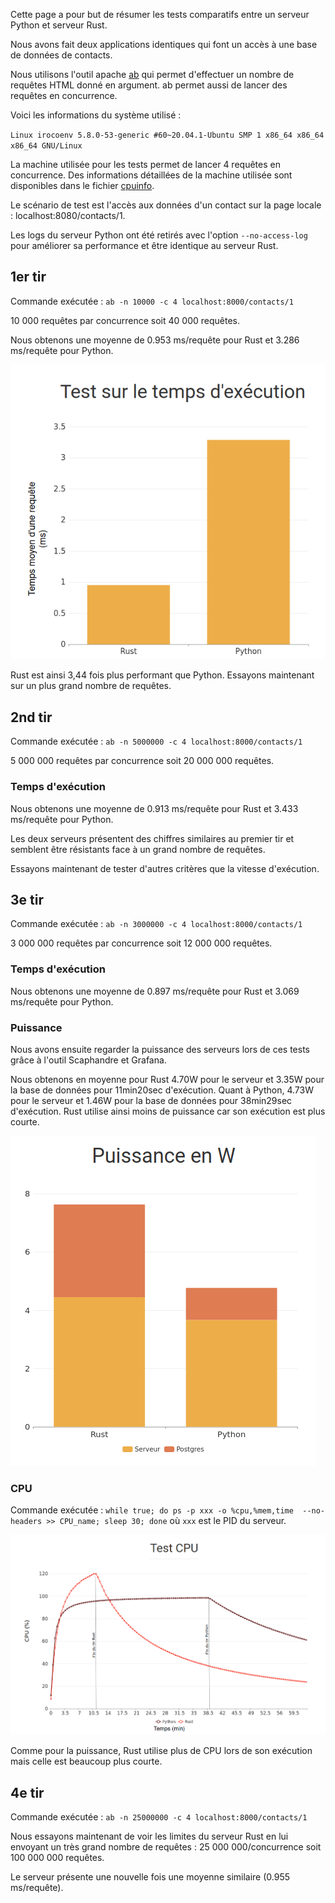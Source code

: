 Cette page a pour but de résumer les tests comparatifs entre un serveur Python et serveur Rust.

Nous avons fait deux applications identiques qui font un accès à une base de données de contacts. 

Nous utilisons l'outil apache [ab](https://httpd.apache.org/docs/2.4/fr/programs/ab.html) qui permet d'effectuer un nombre de requêtes HTML donné en argument. ab permet aussi de lancer des requêtes en concurrence. 

Voici les informations du système utilisé : 

`Linux irocoenv 5.8.0-53-generic #60~20.04.1-Ubuntu SMP 1 x86_64 x86_64 x86_64 GNU/Linux`

La machine utilisée pour les tests permet de lancer 4 requêtes en concurrence. Des informations détaillées de la machine utilisée sont disponibles dans le fichier [cpuinfo](./cpuinfo). 

Le scénario de test est l'accès aux données d'un contact sur la page locale : localhost:8080/contacts/1.

Les logs du serveur Python ont été retirés avec l'option `--no-access-log` pour améliorer sa performance et être identique au serveur Rust.
## 1er tir

Commande exécutée : `ab -n 10000 -c 4 localhost:8000/contacts/1`

10 000 requêtes par concurrence soit 40 000 requêtes.

Nous obtenons une moyenne de  0.953 ms/requête pour Rust et 3.286 ms/requête pour Python.

![diagramme](01-run/diagram.png)

Rust est ainsi 3,44 fois plus performant que Python. Essayons maintenant sur un plus grand nombre de requêtes. 


## 2nd tir

Commande exécutée : `ab -n 5000000 -c 4 localhost:8000/contacts/1`

5 000 000 requêtes par concurrence soit 20 000 000 requêtes.

### Temps d'exécution

Nous obtenons une moyenne de 0.913 ms/requête pour Rust et 3.433 ms/requête pour Python.

Les deux serveurs présentent des chiffres similaires au premier tir et semblent être résistants face à un grand nombre de requêtes.

Essayons maintenant de tester d'autres critères que la vitesse d'exécution.

## 3e tir

Commande exécutée : `ab -n 3000000 -c 4 localhost:8000/contacts/1`

3 000 000 requêtes par concurrence soit 12 000 000 requêtes.

### Temps d'exécution

Nous obtenons une moyenne de 0.897 ms/requête pour Rust et 3.069 ms/requête pour Python.

### Puissance

Nous avons ensuite regarder la puissance des serveurs lors de ces tests grâce à l'outil Scaphandre et Grafana.

Nous obtenons en moyenne pour Rust 4.70W pour le serveur et 3.35W pour la base de données pour 11min20sec d'exécution. Quant à Python, 4.73W pour le serveur et 1.46W pour la base de données pour 38min29sec d'exécution. Rust utilise ainsi moins de puissance car son exécution est plus courte.

![diagramme](02-run/diagram_W.png)

### CPU

Commande exécutée : `while true; do ps -p xxx -o %cpu,%mem,time  --no-headers >> CPU_name; sleep 30; done` où `xxx` est le PID du serveur.

![diagramme](03-run/diagram_CPU.png)

Comme pour la puissance, Rust utilise plus de CPU lors de son exécution mais celle est beaucoup plus courte.

## 4e tir

Commande exécutée : `ab -n 25000000 -c 4 localhost:8000/contacts/1`

Nous essayons maintenant de voir les limites du serveur Rust en lui envoyant un très grand nombre de requêtes : 25 000 000/concurrence soit 100 000 000 requêtes. 

Le serveur présente une nouvelle fois une moyenne similaire (0.955 ms/requête).
